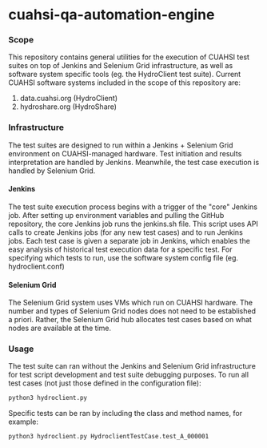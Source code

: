 # cuahsi-qa-automation-engine

### Scope
This repository contains general utilities for the execution of CUAHSI test suites on top of Jenkins and Selenium Grid infrastructure, as well as software system specific tools (eg. the HydroClient test suite).  Current CUAHSI software systems included in the scope of this repository are:
1. data.cuahsi.org (HydroClient)
2. hydroshare.org (HydroShare)

### Infrastructure
The test suites are designed to run within a Jenkins + Selenium Grid environment on CUAHSI-managed hardware.  Test initiation and results interpretation are handled by Jenkins.  Meanwhile, the test case execution is handled by Selenium Grid.  

#### Jenkins
The test suite execution process begins with a trigger of the "core" Jenkins job.  After setting up environment variables and pulling the GitHub repository, the core Jenkins job runs the jenkins.sh file.  This script uses API calls to create Jenkins jobs (for any new test cases) and to run Jenkins jobs.  Each test case is given a separate job in Jenkins, which enables the easy analysis of historical test execution data for a specific test.  For specifying which tests to run, use the software system config file (eg. hydroclient.conf)

#### Selenium Grid
The Selenium Grid system uses VMs which run on CUAHSI hardware.  The number and types of Selenium Grid nodes does not need to be established a priori.  Rather, the Selenium Grid hub allocates test cases based on what nodes are available at the time.

### Usage
The test suite can ran without the Jenkins and Selenium Grid infrastructure for test script development and test suite debugging purposes.  To run all test cases (not just those defined in the configuration file):
```bash
python3 hydroclient.py
```
Specific tests can be ran by including the class and method names, for example:
```bash
python3 hydroclient.py HydroclientTestCase.test_A_000001
```

